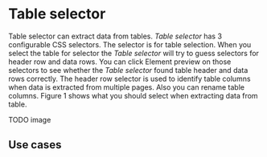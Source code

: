 # Table selector

Table selector can extract data from tables. *Table selector* has 3
configurable CSS selectors. The selector is for table selection. When you
select the table for selector the *Table selector* will try to guess selectors
for header row and data rows. You can click Element preview on those selectors
to see whether the *Table selector* found table header and data rows correctly.
The header row selector is used to identify table columns when data is
extracted from multiple pages. Also you can rename table columns. Figure 1
shows what you should select when extracting data from table.

TODO image

## Use cases



